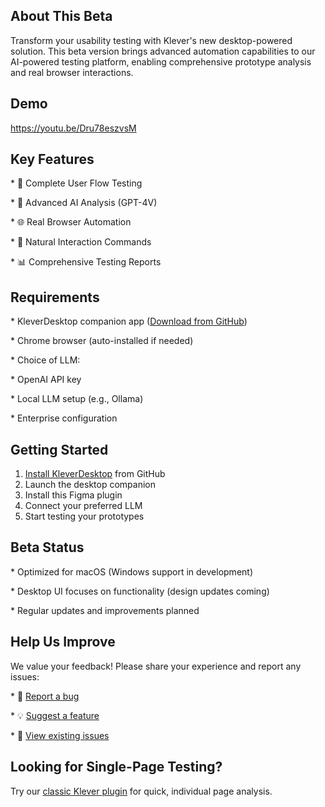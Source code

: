 ## About This Beta

Transform your usability testing with Klever's new desktop-powered solution. This beta version brings advanced automation capabilities to our AI-powered testing platform, enabling comprehensive prototype analysis and real browser interactions.



## Demo



https://youtu.be/Dru78eszvsM



## Key Features

\* 🔄 Complete User Flow Testing

\* 🤖 Advanced AI Analysis (GPT-4V)

\* 🌐 Real Browser Automation

\* 🎯 Natural Interaction Commands

\* 📊 Comprehensive Testing Reports





## Requirements

\* KleverDesktop companion app ([Download from GitHub](https://github.com/FigmaAI/KleverDesktop/releases))

\* Chrome browser (auto-installed if needed)

\* Choice of LLM:

\* OpenAI API key

\* Local LLM setup (e.g., Ollama)

\* Enterprise configuration





## Getting Started

1. [Install KleverDesktop](https://github.com/FigmaAI/KleverDesktop/releases) from GitHub
2. Launch the desktop companion
3. Install this Figma plugin
4. Connect your preferred LLM
5. Start testing your prototypes





## Beta Status

\* Optimized for macOS (Windows support in development)

\* Desktop UI focuses on functionality (design updates coming)

\* Regular updates and improvements planned



## Help Us Improve

We value your feedback! Please share your experience and report any issues:

\* 🐛 [Report a bug](https://github.com/FigmaAI/KleverDesktop/issues/new?labels=bug&template=bug_report.md)

\* 💡 [Suggest a feature](https://github.com/FigmaAI/KleverDesktop/issues/new?labels=enhancement&template=feature_request.md)

\* 📝 [View existing issues](https://github.com/FigmaAI/KleverDesktop/issues)





## Looking for Single-Page Testing?

Try our [classic Klever plugin](https://www.figma.com/community/plugin/1383457529531594701) for quick, individual page analysis.